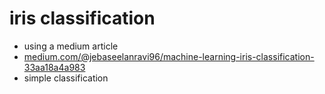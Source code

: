 # iris classification
- using a medium article
- [medium.com/@jebaseelanravi96/machine-learning-iris-classification-33aa18a4a983](https://medium.com/@jebaseelanravi96/machine-learning-iris-classification-33aa18a4a983)
- simple classification